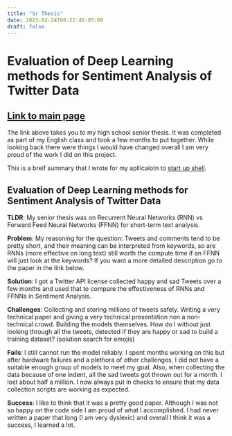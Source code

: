 ```yaml
---
title: "Sr Thesis"
date: 2023-02-24T00:22:46-05:00
draft: false 
---
```



# Evaluation of Deep Learning methods for Sentiment Analysis of Twitter Data
## [Link to main page](/srthesis)

The link above takes you to my high school senior thesis. It was completed as part of my English class and took a few months to put together. While looking back there were things I would have changed overall I am very proud of the work I did on this project.

This is a breif summary that I wrote for my apllicaiotn to [start up shell](https://startupshell.org/).

## Evaluation of Deep Learning methods for Sentiment Analysis of Twitter Data

**TLDR**: My senior thesis was on Recurrent Neural Networks (RNN) vs Forward Feed Neural Networks (FFNN) for short-term text analysis. 

**Problem**: My reasoning for the question: Tweets and comments tend to be pretty short, and their meaning can be interpreted from keywords, so are RNNs (more effective on long text) still worth the compute time if an FFNN will just look at the keywords? If you want a more detailed description go to the paper in the link below.

**Solution**: I got a Twitter API license collected happy and sad Tweets over a few months and used that to compare the effectiveness of RNNs and FFNNs in Sentiment Analysis. 

**Challenges**: Collecting and storing millions of tweets safely. Writing a very technical paper and giving a very technical presentation non a non-technical crowd. Building the models themselves. How do I without just looking through all the tweets, detected if they are happy or sad to build a training dataset? (solution search for emojis)

**Fails**: I still cannot run the model reliably. I spent months working on this but after hardware failures and a plethora of other challenges, I did not have a suitable enough group of models to meet my goal. Also, when collecting the data because of one indent, all the sad tweets got thrown out for a month. I lost about half a million. I now always put in checks to ensure that my data collection scripts are working as expected.

**Success**: I like to think that it was a pretty good paper. Although I was not so happy on the code side I am proud of what I accomplished. I had never written a paper that long (I am very dyslexic) and overall I think it was a success, I learned a lot.
